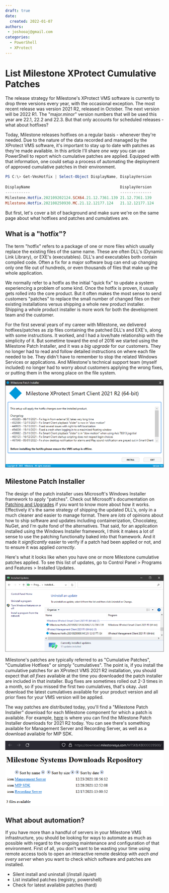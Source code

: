```yaml
---
draft: true
date:
  created: 2022-01-07
authors:
 - joshooaj@gmail.com
categories:
  - PowerShell
  - XProtect
---
```


# List Milestone XProtect Cumulative Patches

The release strategy for Milestone's XProtect VMS software is currently to drop three versions every year, with the occasional exception. The most recent release was version 2021 R2, released in October. The next version will be 2022 R1. The "major.minor" version numbers that will be used this year are 22.1, 22.2 and 22.3. But that only accounts for scheduled releases - what about hotfixes?

<!-- more -->

Today, Milestone releases hotfixes on a regular basis - whenever they're needed. Due to the nature of the data recorded and managed by the XProtect VMS software, it's important to stay up to date with patches as they're made available. In this article I'll share _one way_ you can use PowerShell to report which cumulative patches are applied. Equipped with that information, one could setup a process of automating the deployment of approved cumulative patches in their environment.

``` powershell title="Example: Get-VmsHotfix"
PS C:\> Get-VmsHotfix | Select-Object DisplayName, DisplayVersion

DisplayName                                        DisplayVersion
-----------                                        --------------
Milestone.Hotfix.202109202124.SCX64.21.12.7361.139 21.12.7361.139
Milestone.Hotfix.202108250930.MC.21.12.12177.124   21.12.12177.124
```

But first, let's cover a bit of background and make sure we're on the same page about what hotfixes and patches and cumulatives are.

## What is a "hotfix"?

The term "hotfix" refers to a package of one or more files which usually replace the existing files of the same name. These are often DLL's (Dynamic Link Library), or EXE's (executables). DLL's and executables both contain compiled code. Often a fix for a major software bug can end up changing only one file out of hundreds, or even thousands of files that make up the whole application.

We normally refer to a hotfix as the initial "quick fix" to update a system experiencing a problem of some kind. Once the hotfix is proven, it usually gets rolled into the core product. But it often makes the most sense to send customers "patches" to replace the small number of changed files on their existing installations versus shipping a whole new product installer. Shipping a whole product installer is more work for both the development team and the customer.

For the first several years of my career with Milestone, we delivered hotfixes/patches as zip files containing the patched DLL's and EXE's, along with some instructions. It worked, and I had a love/hate relationship with the simplicity of it. But sometime toward the end of 2016 we started using the Milestone Patch Installer, and it was a _big upgrade_ for our customers. They no longer had to read and follow detailed instructions on where each file needed to be. They didn't have to remember to stop the related Windows Services or applications. And Milestone's technical support team (myself included) no longer had to worry about customers applying the wrong fixes, or putting them in the wrong place on the file system.

![Screenshot of Milestone Patch Installer for Milestone XProtect Smart Client 2021 R2 64-bit](./MilestonePatchInstaller.png)

## Milestone Patch Installer

The design of the patch installer uses Microsoft's Windows Installer framework to apply "patches". Check out Microsoft's documentation on [Patching and Upgrades](https://docs.microsoft.com/en-us/windows/win32/msi/patching-and-upgrades) if you want to know more about how it works. Effectively it's the same strategy of shipping the updated DLL's, only in a much cleaner and easier to manage format. There are _lots_ of opinions about how to ship software and updates including containerization, Chocolatey, NuGet, and I'm quite fond of the alternatives. That said, for an application installed using the Windows Installer framework, I think it makes a lot of sense to use the patching functionalty baked into that framework. And it made it _significantly_ easier to verify if a patch had been applied or not, and to ensure it was applied _correctly_.

Here's what it looks like when you have one or more Milestone cumulative patches applied. To see this list of updates, go to Control Panel > Programs and Features > Installed Updates.

![Screenshot of Milestone Patch Installer for Milestone XProtect Smart Client 2021 R2 64-bit](./WindowsInstalledUpdates.png)

Milestone's patches are typically referred to as "Cumulative Patches", "Cumulative Hotfixes" or simply "cumulatives". The point is, if you install the cumulative patches for an XProtect VMS 2021 R2 installation, you should expect that _all fixes_ available at the time you downloaded the patch installer are included in that installer. Bug fixes are sometimes rolled out 2-3 times in a month, so if you missed the first two cumulatives, that's okay. Just download the latest cumulatives available for your product version and all prior fixes for your VMS version will be applied.

The way patches are distributed today, you'll find a "Milestone Patch Installer" download for each Milestone component for which a patch is available. For example, [here](https://supportcommunity.milestonesys.com/s/article/XProtect-2021-R2-cumulative-patch-installers?language=en_US) is where you can find the Milestone Patch Installer downloads for 2021 R2 today. You can see there's something available for Management Server and Recording Server, as well as a download available for MIP SDK.

![Screenshot of the download.milestonesys.com downloads repository showing Management Client, MIP SDK, and Recording Server folders containg hotfixes for Milestone XProtect VMS 2021 R2](./2021R2-Cumulatives.png)

## What about automation?

If you have more than a handful of servers in your Milestone VMS infrastructure, you should be looking for ways to automate as much as possible with regard to the ongoing maintenance and configuration of that environment. First of all, you don't want to be wasting your time using remote access tools to open an interactive remote desktop with _each and every server_ when you want to check which software and patches are installed.

- Silent install and uninstall (/install /quiet)
- List installed patches (registry, powershell)
- Check for latest available patches (hard)
